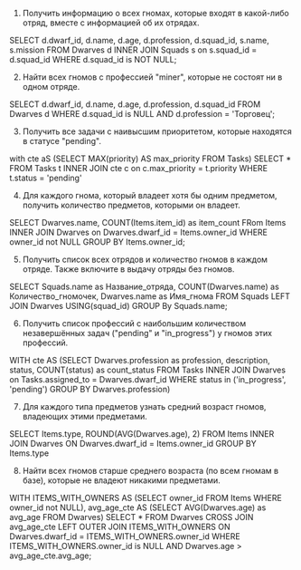 
1. Получить информацию о всех гномах, которые входят в какой-либо отряд, вместе с информацией об их отрядах.

SELECT d.dwarf_id, d.name, d.age, d.profession, d.squad_id, s.name, s.mission FROM Dwarves d
INNER JOIN Squads s on s.squad_id = d.squad_id
WHERE d.squad_id is NOT NULL;


2. Найти всех гномов с профессией "miner", которые не состоят ни в одном отряде.

SELECT d.dwarf_id, d.name, d.age, d.profession, d.squad_id FROM Dwarves d
WHERE d.squad_id is NULL AND d.profession = 'Торговец';


3. Получить все задачи с наивысшим приоритетом, которые находятся в статусе "pending".

with cte aS (SELECT MAX(priority) AS max_priority FROM Tasks)
SELECT * FROM Tasks t 
INNER JOIN cte c on c.max_priority = t.priority
WHERE t.status = 'pending'

4. Для каждого гнома, который владеет хотя бы одним предметом, получить количество предметов, которыми он владеет.

SELECT Dwarves.name, COUNT(Items.item_id) as item_count
FRom Items INNER JOIN Dwarves on Dwarves.dwarf_id = Items.owner_id
WHERE owner_id not NULL
GROUP BY Items.owner_id;


5. Получить список всех отрядов и количество гномов в каждом отряде. Также включите в выдачу отряды без гномов.

SELECT Squads.name as Название_отряда, 
COUNT(Dwarves.name) as Количество_гномочек, 
Dwarves.name as Имя_гнома 
FROM Squads 
LEFT JOIN Dwarves USING(squad_id)
GROUP By Squads.name;

6. Получить список профессий с наибольшим количеством незавершённых задач ("pending" и "in_progress") у гномов этих профессий.

WITH cte AS (SELECT Dwarves.profession as profession, description, status, COUNT(status) as count_status FROM Tasks
INNER JOIN Dwarves on Tasks.assigned_to = Dwarves.dwarf_id
WHERE status in ('in_progress', 'pending')
GROUP BY Dwarves.profession)


7. Для каждого типа предметов узнать средний возраст гномов, владеющих этими предметами.

SELECT Items.type, ROUND(AVG(Dwarves.age), 2) FROM Items
INNER JOIN Dwarves
ON Dwarves.dwarf_id = Items.owner_id
GROUP BY Items.type

8. Найти всех гномов старше среднего возраста (по всем гномам в базе), которые не владеют никакими предметами.

WITH ITEMS_WITH_OWNERS AS (SELECT owner_id FROM Items WHERE owner_id not NULL), 
avg_age_cte AS (SELECT AVG(Dwarves.age) as avg_age FROM Dwarves)
SELECT * FROM Dwarves CROSS JOIN avg_age_cte
LEFT OUTER JOIN ITEMS_WITH_OWNERS ON Dwarves.dwarf_id = ITEMS_WITH_OWNERS.owner_id 
WHERE ITEMS_WITH_OWNERS.owner_id is NULL AND Dwarves.age > avg_age_cte.avg_age;

